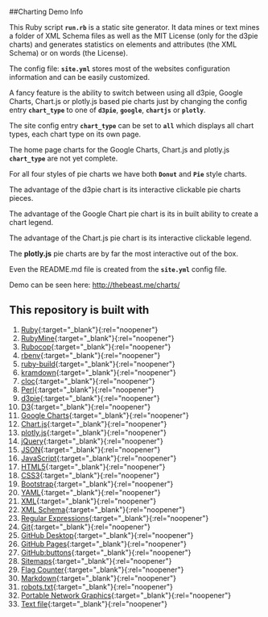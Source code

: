 ##Charting Demo Info

This Ruby script **`run.rb`** is a static site generator. It data mines or text mines a folder of XML Schema files as well as the MIT License (only for the d3pie charts) and generates statistics on elements and attributes (the XML Schema) or on words (the License).

The config file: **`site.yml`** stores most of the websites configuration information and can be easily customized.

A fancy feature is the ability to switch between using all d3pie, Google Charts, Chart.js or plotly.js based pie charts just by changing the config entry **`chart_type`** to one of **`d3pie`**, **`google`**, **`chartjs`** or **`plotly`**.

The site config entry **`chart_type`** can be set to **`all`** which displays all chart types, each chart type on its own page.

The home page charts for the Google Charts, Chart.js and plotly.js **`chart_type`** are not yet complete.

For all four styles of pie charts we have both **`Donut`** and **`Pie`** style charts.

The advantage of the d3pie chart is its interactive clickable pie charts pieces.

The advantage of the Google Chart pie chart is its in built ability to create a chart legend.

The advantage of the Chart.js pie chart is its interactive clickable legend.

The **plotly.js** pie charts are by far the most interactive out of the box.

Even the README.md file is created from the **`site.yml`** config file.

Demo can be seen here: http://thebeast.me/charts/

## This repository is built with

1. [Ruby](https://www.ruby-lang.org){:target="_blank"}{:rel="noopener"}
2. [RubyMine](https://www.jetbrains.com/ruby){:target="_blank"}{:rel="noopener"}
3. [Rubocop](https://github.com/bbatsov/rubocop){:target="_blank"}{:rel="noopener"}
4. [rbenv](https://github.com/rbenv/rbenv){:target="_blank"}{:rel="noopener"}
5. [ruby-build](https://github.com/rbenv/ruby-build){:target="_blank"}{:rel="noopener"}
6. [kramdown](https://kramdown.gettalong.org/){:target="_blank"}{:rel="noopener"}
7. [cloc](https://github.com/AlDanial/cloc){:target="_blank"}{:rel="noopener"}
8. [Perl](https://www.perl.org){:target="_blank"}{:rel="noopener"}
9. [d3pie](http://d3pie.org/){:target="_blank"}{:rel="noopener"}
10. [D3](https://d3js.org/){:target="_blank"}{:rel="noopener"}
11. [Google Charts](https://developers.google.com/chart/){:target="_blank"}{:rel="noopener"}
12. [Chart.js](http://www.chartjs.org/){:target="_blank"}{:rel="noopener"}
13. [plotly.js](https://plot.ly/javascript/){:target="_blank"}{:rel="noopener"}
14. [jQuery](https://jquery.com/){:target="_blank"}{:rel="noopener"}
15. [JSON](https://www.json.org/){:target="_blank"}{:rel="noopener"}
16. [JavaScript](https://en.wikipedia.org/wiki/JavaScript){:target="_blank"}{:rel="noopener"}
17. [HTML5](https://developer.mozilla.org/en-US/docs/Web/Guide/HTML/HTML5){:target="_blank"}{:rel="noopener"}
18. [CSS3](https://developer.mozilla.org/en-US/docs/Web/CSS/CSS3){:target="_blank"}{:rel="noopener"}
19. [Bootstrap](https://getbootstrap.com/){:target="_blank"}{:rel="noopener"}
20. [YAML](http://www.yaml.org/){:target="_blank"}{:rel="noopener"}
21. [XML](https://en.wikipedia.org/wiki/XML){:target="_blank"}{:rel="noopener"}
22. [XML Schema](https://en.wikipedia.org/wiki/XML_schema){:target="_blank"}{:rel="noopener"}
23. [Regular Expressions](https://en.wikipedia.org/wiki/Regular_expression){:target="_blank"}{:rel="noopener"}
24. [Git](https://git-scm.com/){:target="_blank"}{:rel="noopener"}
25. [GitHub Desktop](https://desktop.github.com/){:target="_blank"}{:rel="noopener"}
26. [GitHub Pages](https://pages.github.com){:target="_blank"}{:rel="noopener"}
27. [GitHub:buttons](https://buttons.github.io/){:target="_blank"}{:rel="noopener"}
28. [Sitemaps](https://en.wikipedia.org/wiki/Sitemaps){:target="_blank"}{:rel="noopener"}
29. [Flag Counter](https://flagcounter.com/){:target="_blank"}{:rel="noopener"}
30. [Markdown](https://daringfireball.net/projects/markdown){:target="_blank"}{:rel="noopener"}
31. [robots.txt](https://en.wikipedia.org/wiki/Robots_exclusion_standard){:target="_blank"}{:rel="noopener"}
32. [Portable Network Graphics](https://en.wikipedia.org/wiki/Portable_Network_Graphics){:target="_blank"}{:rel="noopener"}
33. [Text file](https://en.wikipedia.org/wiki/Text_file){:target="_blank"}{:rel="noopener"}
